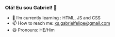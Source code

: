 ### Olá! Eu sou Gabriel! 👋

- 🌱 I’m currently learning : HTML, JS and CSS
- 📫 How to reach me: xs.gabrielfelipe@gmail.com
- 😄 Pronouns: HE/Him

